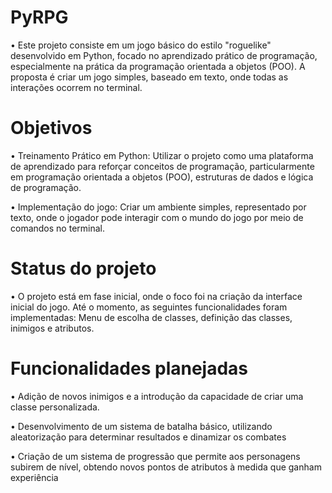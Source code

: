 # PyRPG
• Este projeto consiste em um jogo básico do estilo "roguelike" desenvolvido em Python, focado no aprendizado prático de programação, especialmente na prática da programação orientada a objetos (POO). A proposta é criar um jogo simples, baseado em texto, onde todas as interações ocorrem no terminal.

# Objetivos
• Treinamento Prático em Python: Utilizar o projeto como uma plataforma de aprendizado para reforçar conceitos de programação, particularmente em programação orientada a objetos (POO), estruturas de dados e lógica de programação.

• Implementação do jogo: Criar um ambiente simples, representado por texto, onde o jogador pode interagir com o mundo do jogo por meio de comandos no terminal.

# Status do projeto
• O projeto está em fase inicial, onde o foco foi na criação da interface inicial do jogo. Até o momento, as seguintes funcionalidades foram implementadas: Menu de escolha de classes, definição das classes, inimigos e atributos.

# Funcionalidades planejadas
• Adição de novos inimigos e a introdução da capacidade de criar uma classe personalizada.

• Desenvolvimento de um sistema de batalha básico, utilizando aleatorização para determinar resultados e dinamizar os combates

• Criação de um sistema de progressão que permite aos personagens subirem de nível, obtendo novos pontos de atributos à medida que ganham experiência
